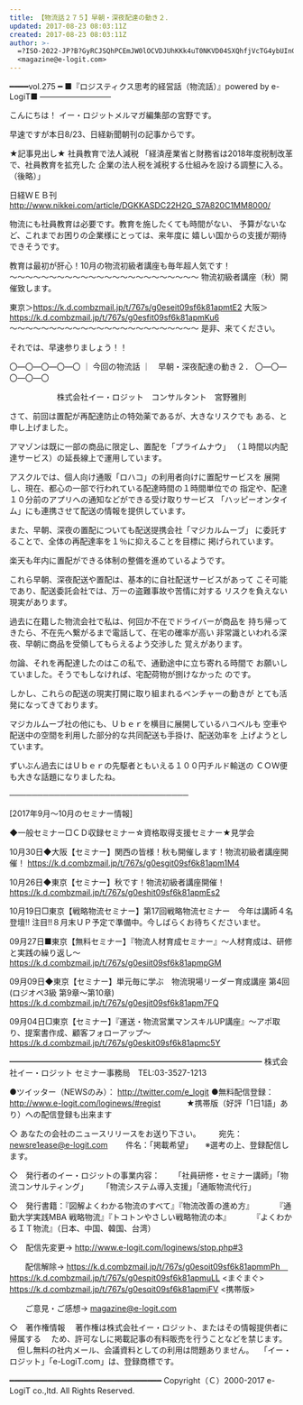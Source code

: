 ```yaml
---
title: 【物流話２７５】早朝・深夜配達の動き２．
updated: 2017-08-23 08:03:11Z
created: 2017-08-23 08:03:11Z
author: >-
  =?ISO-2022-JP?B?GyRCJSQhPCEmJW0lOCVDJUhKKk4uT0NKVD04SXQhfjVcTG4ybUInGyhC?=
  <magazine@e-logit.com>
---
```


━━━━vol.275 ━
■『ロジスティクス思考的経営話（物流話）』powered by e-LogiT■
—————————

こんにちは！
イー・ロジットメルマガ編集部の宮野です。

早速ですが本日8/23、日経新聞朝刊の記事からです。

★記事見出し★
社員教育で法人減税
「経済産業省と財務省は2018年度税制改革で、社員教育を拡充した
企業の法人税を減税する仕組みを設ける調整に入る。（後略）」

日経ＷＥＢ刊
http://www.nikkei.com/article/DGKKASDC22H2G_S7A820C1MM8000/

物流にも社員教育は必要です。教育を施したくても時間がない、
予算がないなど、これまでお困りの企業様にとっては、来年度に
嬉しい国からの支援が期待できそうです。

教育は最初が肝心！10月の物流初級者講座も毎年超人気です！
〜〜〜〜〜〜〜〜〜〜〜〜〜〜〜〜〜〜〜〜〜〜〜〜
物流初級者講座（秋）開催致します。

東京＞https://k.d.combzmail.jp/t/767s/g0eseit09sf6k81apmtE2
大阪＞https://k.d.combzmail.jp/t/767s/g0esfit09sf6k81apmKu6
〜〜〜〜〜〜〜〜〜〜〜〜〜〜〜〜〜〜〜〜〜〜〜〜
是非、来てください。

それでは、早速参りましょう！！

〇—〇—〇—〇—〇
｜ 今回の物流話 ｜　早朝・深夜配達の動き２．
〇—〇—〇—〇—〇

　　　　　　株式会社イー・ロジット　コンサルタント　宮野雅則

さて、前回は置配が再配達防止の特効薬であるが、大きなリスクでも
ある、と申し上げました。

アマゾンは既に一部の商品に限定し、置配を「プライムナウ」
（１時間以内配達サービス）の延長線上で運用しています。

アスクルでは、個人向け通販「ロハコ」の利用者向けに置配サービスを
展開し、現在、都心の一部で行われている配達時間の１時間単位での
指定や、配達１０分前のアプリへの通知などができる受け取りサービス
「ハッピーオンタイム」にも連携させて配送の情報を提供しています。

また、早朝、深夜の置配についても配送提携会社「マジカルムーブ」
に委託することで、全体の再配達率を１％に抑えることを目標に
掲げられています。

楽天も年内に置配ができる体制の整備を進めているようです。

これら早朝、深夜配送や置配は、基本的に自社配送サービスがあって
こそ可能であり、配送委託会社では、万一の盗難事故や苦情に対する
リスクを負えない現実があります。

過去に在籍した物流会社で私は、何回か不在でドライバーが商品を
持ち帰ってきたら、不在先へ繋がるまで電話して、在宅の確率が高い
非常識といわれる深夜、早朝に商品を受領してもらえるよう交渉した
覚えがあります。

勿論、それを再配達したのはこの私で、通勤途中に立ち寄れる時間で
お願いしていました。そうでもしなければ、宅配荷物が捌けなかった
のです。

しかし、これらの配送の現実打開に取り組まれるベンチャーの動きが
とても活発になってきております。

マジカルムーブ社の他にも、Ｕｂｅｒを横目に展開しているハコベルも
空車や配送中の空間を利用した部分的な共同配送も手掛け、配送効率を
上げようとしています。

ずいぶん過去にはＵｂｅｒの先駆者ともいえる１００円チルド輸送の
ＣＯＷ便も大きな話題になりましたね。

────────────────────────────────

[2017年9月〜10月のセミナー情報]

◆一般セミナー□ＣＤ収録セミナー☆資格取得支援セミナー★見学会

10月30日◆大阪【セミナー】関西の皆様！秋も開催します！物流初級者講座開催！
https://k.d.combzmail.jp/t/767s/g0esgit09sf6k81apm1M4

10月26日◆東京【セミナー】秋です！物流初級者講座開催！
https://k.d.combzmail.jp/t/767s/g0eshit09sf6k81apmEs2

10月19日□東京【戦略物流セミナー】第17回戦略物流セミナー　今年は講師４名登壇!!
注目!!８月末ＵＰ予定で準備中。今しばらくお待ちくださいませ。

09月27日■東京【無料セミナー】『物流人材育成セミナー』〜人材育成は、研修と実践の繰り返し〜
https://k.d.combzmail.jp/t/767s/g0esiit09sf6k81apmpGM

09月09日◆東京【セミナー】単元毎に学ぶ　物流現場リーダー育成講座 第4回 (ロジオペ3級 第9章〜第10章)
https://k.d.combzmail.jp/t/767s/g0esjit09sf6k81apm7FQ

09月04日□東京【セミナー】『運送・物流営業マンスキルUP講座』〜アポ取り、提案書作成、顧客フォローアップ〜
https://k.d.combzmail.jp/t/767s/g0eskit09sf6k81apmc5Y

━━━━━━━━━━━━━━━━━━━━━━━━━━━━━━━━
株式会社イー・ロジット
セミナー事務局　TEL:03-3527-1213

●ツイッター（NEWSのみ）： http://twitter.com/e_logit
●無料配信登録： http://www.e-logit.com/loginews/#regist
　　　★携帯版（好評「1日1語」あり）への配信登録も出来ます

◇ あなたの会社のニュースリリースをお送り下さい。
　　宛先： [newsre1ease@e-logit.com](mailto:newsre1ease@e-logit.com)
　　件名：「掲載希望」
　 ※選考の上、登録配信します。

◇　発行者のイー・ロジットの事業内容：
　　「社員研修・セミナー講師」「物流コンサルティング」
　　「物流システム導入支援」「通販物流代行」

◇　発行書籍：『図解よくわかる物流のすべて』『物流改善の進め方』
　　　『通勤大学実践MBA 戦略物流』『トコトンやさしい戦略物流の本』
　　　『よくわかるＩＴ物流』（日本、中国、韓国、台湾）

◇　配信先変更→ http://www.e-logit.com/loginews/stop.php#3

　　配信解除→ https://k.d.combzmail.jp/t/767s/g0esoit09sf6k81apmmPh　<combzMail>
　　　　　　　 https://k.d.combzmail.jp/t/767s/g0espit09sf6k81apmuLL <まぐまぐ>
 https://k.d.combzmail.jp/t/767s/g0esqit09sf6k81apmjFV <携帯版>

　　ご意見・ご感想→ [magazine@e-logit.com](mailto:magazine@e-logit.com)

◇　著作権情報
　著作権は株式会社イー・ロジット、またはその情報提供者に帰属する
　ため、許可なしに掲載記事の有料販売を行うことなどを禁じます。
　但し無料の社内メール、会議資料としての利用は問題ありません。
　「イー・ロジット」「e-LogiT.com」は、登録商標です。

━━━━━━━━━━━━━━━━━━━━━━━━━━━━━━━━
Copyright（Ｃ）2000-2017 e-LogiT co.,ltd. All Rights Reserved.